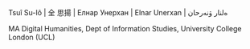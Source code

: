 Tsuî Su-Iô | 全 思揚 | Елнар Унерхан | Elnar Unerxan | ەلنار ۋنەرحان

MA Digital Humanities, Dept of Information Studies, University College London (UCL)

<!---
suyoatucl/suyoatucl is a ✨ special ✨ repository because its `README.md` (this file) appears on your GitHub profile.
You can click the Preview link to take a look at your changes.
--->
